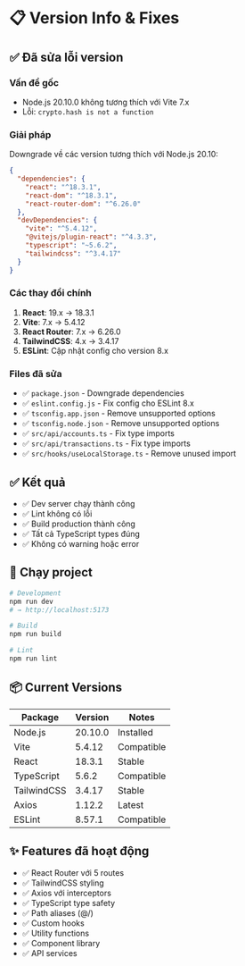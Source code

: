 # 📋 Version Info & Fixes

## ✅ Đã sửa lỗi version

### Vấn đề gốc
- Node.js 20.10.0 không tương thích với Vite 7.x
- Lỗi: `crypto.hash is not a function`

### Giải pháp
Downgrade về các version tương thích với Node.js 20.10:

```json
{
  "dependencies": {
    "react": "^18.3.1",
    "react-dom": "^18.3.1",
    "react-router-dom": "^6.26.0"
  },
  "devDependencies": {
    "vite": "^5.4.12",
    "@vitejs/plugin-react": "^4.3.3",
    "typescript": "~5.6.2",
    "tailwindcss": "^3.4.17"
  }
}
```

### Các thay đổi chính

1. **React**: 19.x → 18.3.1
2. **Vite**: 7.x → 5.4.12
3. **React Router**: 7.x → 6.26.0
4. **TailwindCSS**: 4.x → 3.4.17
5. **ESLint**: Cập nhật config cho version 8.x

### Files đã sửa

- ✅ `package.json` - Downgrade dependencies
- ✅ `eslint.config.js` - Fix config cho ESLint 8.x
- ✅ `tsconfig.app.json` - Remove unsupported options
- ✅ `tsconfig.node.json` - Remove unsupported options  
- ✅ `src/api/accounts.ts` - Fix type imports
- ✅ `src/api/transactions.ts` - Fix type imports
- ✅ `src/hooks/useLocalStorage.ts` - Remove unused import

## ✅ Kết quả

- ✅ Dev server chạy thành công
- ✅ Lint không có lỗi
- ✅ Build production thành công
- ✅ Tất cả TypeScript types đúng
- ✅ Không có warning hoặc error

## 🚀 Chạy project

```bash
# Development
npm run dev
# → http://localhost:5173

# Build
npm run build

# Lint
npm run lint
```

## 📦 Current Versions

| Package | Version | Notes |
|---------|---------|-------|
| Node.js | 20.10.0 | Installed |
| Vite | 5.4.12 | Compatible |
| React | 18.3.1 | Stable |
| TypeScript | 5.6.2 | Compatible |
| TailwindCSS | 3.4.17 | Stable |
| Axios | 1.12.2 | Latest |
| ESLint | 8.57.1 | Compatible |

## ✨ Features đã hoạt động

- ✅ React Router với 5 routes
- ✅ TailwindCSS styling
- ✅ Axios với interceptors
- ✅ TypeScript type safety
- ✅ Path aliases (@/)
- ✅ Custom hooks
- ✅ Utility functions
- ✅ Component library
- ✅ API services
